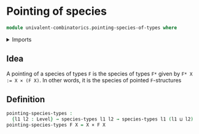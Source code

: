 # Pointing of species

```agda
module univalent-combinatorics.pointing-species-of-types where
```

<details><summary>Imports</summary>

```agda
open import foundation.cartesian-product-types
open import foundation.universe-levels

open import univalent-combinatorics.species-of-types
```

</details>

## Idea

A pointing of a species of types `F` is the species of types `F*` given by
`F* X := X × (F X)`. In other words, it is the species of pointed `F`-structures

## Definition

```agda
pointing-species-types :
  {l1 l2 : Level} → species-types l1 l2 → species-types l1 (l1 ⊔ l2)
pointing-species-types F X = X × F X
```

